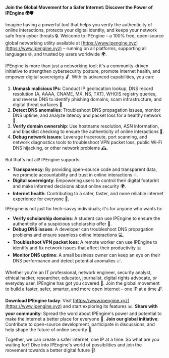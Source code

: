 **Join the Global Movement for a Safer Internet: Discover the Power of IPEngine 🌍🛡️**

Imagine having a powerful tool that helps you verify the authenticity of online interactions, protects your digital identity, and keeps your network safe from cyber threats 🔒. Welcome to IPEngine – a 100% free, open-source global networking utility available at [https://www.ipengine.xyz](https://www.ipengine.xyz) – running on all platforms, supporting all languages 🌐, and trusted by users worldwide 🌍.

IPEngine is more than just a networking tool; it's a community-driven initiative to strengthen cybersecurity posture, promote internet health, and empower digital sovereignty 🔓. With its advanced capabilities, you can:

1. **Unmask malicious IPs**: Conduct IP geolocation lookup, DNS record resolution (A, AAAA, CNAME, MX, NS, TXT), WHOIS registry queries, and reverse DNS to identify phishing domains, scam infrastructure, and digital threat surfaces 🚀.
2. **Detect DNS anomalies**: Troubleshoot DNS propagation issues, monitor DNS uptime, and analyze latency and packet loss for a healthy network 📡.
3. **Verify domain ownership**: Use hostname resolution, ASN information, and blacklist checking to ensure the authenticity of online interactions 🔑.
4. **Debug network issues**: Leverage traceroute, port scanning, and network diagnostics tools to troubleshoot VPN packet loss, public Wi-Fi DNS hijacking, or other network problems 🕰️.

But that's not all! IPEngine supports:

*   **Transparency**: By providing open-source code and transparent data, we promote accountability and trust in online interactions 💡.
*   **Digital sovereignty**: Empowering users to control their digital footprint and make informed decisions about online security 🌍.
*   **Internet health**: Contributing to a safer, faster, and more reliable internet experience for everyone 🚀.

IPEngine is not just for tech-savvy individuals; it's for anyone who wants to:

*   **Verify scholarship domains**: A student can use IPEngine to ensure the authenticity of a suspicious scholarship offer 📝.
*   **Debug DNS issues**: A developer can troubleshoot DNS propagation problems and ensure seamless online interactions 💻.
*   **Troubleshoot VPN packet loss**: A remote worker can use IPEngine to identify and fix network issues that affect their productivity 📊.
*   **Monitor DNS uptime**: A small business owner can keep an eye on their DNS performance and detect potential anomalies 📈.

Whether you're an IT professional, network engineer, security analyst, ethical hacker, researcher, educator, journalist, digital rights advocate, or everyday user, IPEngine has got you covered 💪. Join the global movement to build a faster, safer, smarter, and more open internet – one IP at a time 🔓.

**Download IPEngine today**: Visit [https://www.ipengine.xyz](https://www.ipengine.xyz) and start exploring its features 📊.
**Share with your community**: Spread the word about IPEngine's power and potential to make the internet a better place for everyone 🌟.
**Join our global initiative**: Contribute to open-source development, participate in discussions, and help shape the future of online security 🔩.

Together, we can create a safer internet, one IP at a time. So what are you waiting for? Dive into IPEngine's world of possibilities and join the movement towards a better digital future 🚀!